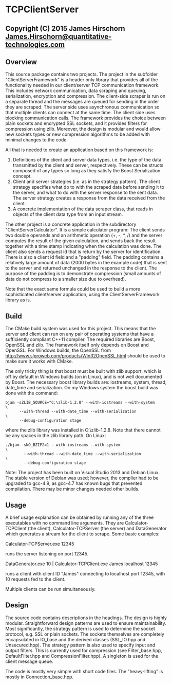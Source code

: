 TCPClientServer
===============

Copyright (C) 2015 James Hirschorn <James.Hirschorn@quantitative-technologies.com>
----------------------------------------------------------------------------------

Overview
--------

This source package contains two projects. The project in the subfolder 
"ClientServerFramework" is a header only library that provides all of the 
functionality needed in our client/server TCP communication framework. This	
includes network communication, data scraping and queuing, serialization, 
encryption and compression. The client-side scraper is run on a separate 
thread and the messages are queued for sending in the order they are scraped.
The server side uses asynchronous communication so that multiple clients can 
connect at the same time. The client side uses blocking communication calls. 
The framework provides the choice between plain sockets and encrypted SSL 
sockets, and it provides filters for compression using zlib. Moreover, the 
design is modular and would allow new sockets types or new compression 
algorithms to be added with minimal changes to the code.

All that is needed to create an application based on this framework is:
1. Definitions of the client and server data types, i.e. the type of the data
transmitted by the client and server, respectively. These can be structs 
composed of any types so long as they satisfy the Boost.Serialization concept. 
2. Client and server strategies (i.e. as in the strategy pattern). The client
strategy specifies what do to with the scraped data before sending it to the 
server, and what to do with the server response to the sent data. The server 
strategy creates a response from the data received from the client.
3. A concrete implementation of the data scraper class, that reads in objects
of the client data type from an input stream.

The other project is a concrete application in the subdirectory 
"ClientServerCalculator". It is a simple calculator program: The client sends
two double operands and an arithmetic operation (+, -, *, /) and the server
computes the result of the given calculation, and sends back the result 
together with a time stamp indicating when the calculation was done. The 
client also sends a request id that is return by the server for 
identification. There is also a client id field and a "padding" field. The 
padding contains a relatively large amount of data (2000 bytes in the example 
code) that is sent to the server and returned unchanged in the response to the 
client. The purpose of the padding is to demonstrate compression (small 
amounts of data do not compress to a smaller size due to overhead).

Note that the exact same formula could be used to build a more sophisticated
client/server application, using the ClientServerFramework library as is.

Build
-----

The CMake build system was used for this project. This means that the server
and client can run on any pair of operating systems that have a sufficiently
compliant C++11 compiler. The required libraries are Boost, OpenSSL and zlib.
The framework itself only depends on Boost and OpenSSL. For Windows builds,
the OpenSSL from http://www.slproweb.com/products/Win32OpenSSL.html should be
used to make sure it works with CMake. 

The only tricky thing is that boost must be built with zlib support, which is
off by default in Windows builds (on in Linux), and is not well documented by 
Boost. The necessary boost library builds are: iostreams, system, thread, 
date_time and serialization. On my Windows system the boost build was done 
with the command:

    bjam -sZLIB_SOURCE="C:\zlib-1.2.8" --with-iostreams --with-system           \      
          --with-thread --with-date_time --with-serialization                   \   
          --debug-configuration stage

where the zlib library was installed in C:\zlib-1.2.8. Note that there cannot
be any spaces in the zlib library path. On Linux:
	
    ./bjam -sNO_BZIP2=1 --with-iostreams --with-system                          \  
            --with-thread --with-date_time --with-serialization                 \  
	        --debug-configuration stage

Note: The project has been built on Visual Studio 2013 and Debian Linux. The 
stable version of Debian was used; however, the complier had to be upgraded
to gcc-4.9, as gcc-4.7 has known bugs that prevented compilation. There may 
be minor changes needed other builds.

Usage
-----

A brief usage explanation can be obtained by running any of the three 
executables with no command line arguments. They are Calculator-TCPClient 
(the client), Calculator-TCPServer (the server) and DataGenerator which 
generates a stream for the client to scrape. Some basic examples:

Calculator-TCPServer.exe 12345

runs the server listening on port 12345. 

DataGenerator.exe 10 | Calculator-TCPClient.exe James localhost 12345

runs a client with client ID "James" connecting to localhost port 12345, 
with 10 requests fed to the client.

Multiple clients can be run simultaneously. 

Design
------

The source code contains descriptions in the headings. The design is highly 
modular. Straightforward design patterns are used to ensure maintainability.
Most significantly, the strategy pattern is used to determine the socket 
protocol, e.g. SSL or plain sockets. The sockets themselves are completely 
encapsulated in IO_base and the derived classes (SSL_IO.hpp and 
Unsecured.hpp). The strategy pattern is also used to specify input and 
output filters. This is currently used for compression (see Filter_base.hpp,
DefaultFilter.hpp and CompressionFilter.hpp). A singleton is used for the 
client message queue.

The code is mostly very simple with short code files. The "heavy-lifting" is
mostly in Connection_base.hpp.
